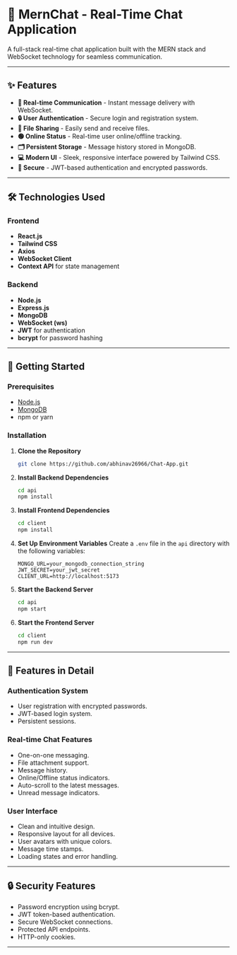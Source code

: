 # 💬 MernChat - Real-Time Chat Application

A full-stack real-time chat application built with the MERN stack and WebSocket technology for seamless communication.

---

## ✨ Features

- **💬 Real-time Communication** - Instant message delivery with WebSocket.
- **🔒 User Authentication** - Secure login and registration system.
- **📂 File Sharing** - Easily send and receive files.
- **🟢 Online Status** - Real-time user online/offline tracking.
- **🗂️ Persistent Storage** - Message history stored in MongoDB.
- **💻 Modern UI** - Sleek, responsive interface powered by Tailwind CSS.
- **🔐 Secure** - JWT-based authentication and encrypted passwords.

---

## 🛠️ Technologies Used

### Frontend
- **React.js**
- **Tailwind CSS**
- **Axios**
- **WebSocket Client**
- **Context API** for state management

### Backend
- **Node.js**
- **Express.js**
- **MongoDB**
- **WebSocket (ws)**
- **JWT** for authentication
- **bcrypt** for password hashing

---

## 🚀 Getting Started

### Prerequisites
- [Node.js](https://nodejs.org/)
- [MongoDB](https://www.mongodb.com/)
- npm or yarn

### Installation

1. **Clone the Repository**
   ```bash
   git clone https://github.com/abhinav26966/Chat-App.git
   ```

2. **Install Backend Dependencies**
   ```bash
   cd api
   npm install
   ```

3. **Install Frontend Dependencies**
   ```bash
   cd client
   npm install
   ```

4. **Set Up Environment Variables**
   Create a `.env` file in the `api` directory with the following variables:
   ```env
   MONGO_URL=your_mongodb_connection_string
   JWT_SECRET=your_jwt_secret
   CLIENT_URL=http://localhost:5173
   ```

5. **Start the Backend Server**
   ```bash
   cd api
   npm start
   ```

6. **Start the Frontend Server**
   ```bash
   cd client
   npm run dev
   ```

---

## 🌟 Features in Detail

### **Authentication System**
- User registration with encrypted passwords.
- JWT-based login system.
- Persistent sessions.

### **Real-time Chat Features**
- One-on-one messaging.
- File attachment support.
- Message history.
- Online/Offline status indicators.
- Auto-scroll to the latest messages.
- Unread message indicators.

### **User Interface**
- Clean and intuitive design.
- Responsive layout for all devices.
- User avatars with unique colors.
- Message time stamps.
- Loading states and error handling.

---

## 🔒 Security Features

- Password encryption using bcrypt.
- JWT token-based authentication.
- Secure WebSocket connections.
- Protected API endpoints.
- HTTP-only cookies.

---